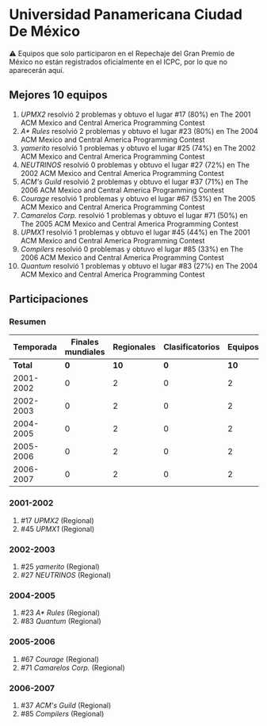 # Universidad Panamericana Ciudad De México

:warning: Equipos que solo participaron en el Repechaje del Gran Premio de México no están registrados oficialmente en el ICPC, por lo que no aparecerán aquí.

## Mejores 10 equipos

1. _UPMX2_ resolvió 2 problemas y obtuvo el lugar #17 (80%) en The 2001 ACM Mexico and Central America Programming Contest
1. _A* Rules_ resolvió 2 problemas y obtuvo el lugar #23 (80%) en The 2004 ACM Mexico and Central America Programming Contest
1. _yamerito_ resolvió 1 problemas y obtuvo el lugar #25 (74%) en The 2002 ACM Mexico and Central America Programming Contest
1. _NEUTRINOS_ resolvió 0 problemas y obtuvo el lugar #27 (72%) en The 2002 ACM Mexico and Central America Programming Contest
1. _ACM's Guild_ resolvió 2 problemas y obtuvo el lugar #37 (71%) en The 2006 ACM Mexico and Central America Programming Contest
1. _Courage_ resolvió 1 problemas y obtuvo el lugar #67 (53%) en The 2005 ACM Mexico and Central America Programming Contest
1. _Camarelos Corp._ resolvió 1 problemas y obtuvo el lugar #71 (50%) en The 2005 ACM Mexico and Central America Programming Contest
1. _UPMX1_ resolvió 1 problemas y obtuvo el lugar #45 (44%) en The 2001 ACM Mexico and Central America Programming Contest
1. _Compilers_ resolvió 0 problemas y obtuvo el lugar #85 (33%) en The 2006 ACM Mexico and Central America Programming Contest
1. _Quantum_ resolvió 1 problemas y obtuvo el lugar #83 (27%) en The 2004 ACM Mexico and Central America Programming Contest

## Participaciones

### Resumen

| Temporada | Finales mundiales | Regionales | Clasificatorios | Equipos |
| --- | --- | --- | --- | --- |
| **Total** | **0** | **10** | **0** | **10** |
| 2001-2002 | 0 | 2 | 0 | 2 |
| 2002-2003 | 0 | 2 | 0 | 2 |
| 2004-2005 | 0 | 2 | 0 | 2 |
| 2005-2006 | 0 | 2 | 0 | 2 |
| 2006-2007 | 0 | 2 | 0 | 2 |

### 2001-2002

1. #17 _UPMX2_ (Regional)
1. #45 _UPMX1_ (Regional)

### 2002-2003

1. #25 _yamerito_ (Regional)
1. #27 _NEUTRINOS_ (Regional)

### 2004-2005

1. #23 _A* Rules_ (Regional)
1. #83 _Quantum_ (Regional)

### 2005-2006

1. #67 _Courage_ (Regional)
1. #71 _Camarelos Corp._ (Regional)

### 2006-2007

1. #37 _ACM's Guild_ (Regional)
1. #85 _Compilers_ (Regional)



